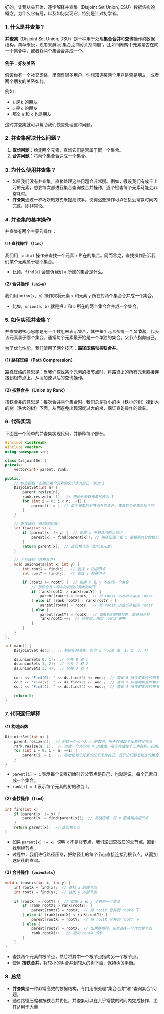 好的，让我从头开始，逐步解释并查集（Disjoint Set Union, DSU）数据结构的概念，为什么它有用，以及如何实现它，特别是针对初学者。

### 1. 什么是并查集？

**并查集**（Disjoint Set Union, DSU）是一种用于处理**集合合并**和**查询**操作的数据结构。简单来说，它用来解决“集合之间的关系问题”，比如判断两个元素是否在同一个集合中，或者将两个集合合并成一个。

#### 例子：好友关系

假设你有一个社交网络，里面有很多用户。你想知道某两个用户是否是朋友，或者两个朋友的关系如何。

例如：

- `a` 是 `b` 的朋友
- `b` 是 `c` 的朋友
- 那么 `a` 和 `c` 也是朋友

这时并查集就可以帮助我们快速处理这种问题。

### 2. 并查集解决什么问题？

1. **查询问题**：给定两个元素，查询它们是否属于同一个集合。
2. **合并问题**：将两个集合合并成一个集合。

### 3. 为什么使用并查集？

- 如果我们没有并查集，直接处理这些问题会非常慢。例如，假设我们有成千上万的元素，想要每次都进行集合查询或合并操作，逐个检查每个元素可能会非常耗时。
- **并查集**通过一种巧妙的方式来提高效率，使得这些操作可以在接近常数时间内完成，即非常快。

### 4. 并查集的基本操作

并查集有两个主要的操作：

#### (1) 查找操作（`find`）

我们用 `find(x)` 操作来查找一个元素 `x` 所在的集合。简而言之，查找操作告诉我们某个元素属于哪个集合。

- 比如，`find(a)` 会告诉我们 `a` 所属的集合是什么。

#### (2) 合并操作（`union`）

我们用 `union(x, y)` 操作来将元素 `x` 和元素 `y` 所在的两个集合合并成一个集合。

- 比如，`union(a, b)` 就是把 `a` 和 `b` 所在的两个集合合并成一个集合。

### 5. 如何实现并查集？

并查集的核心思想是用一个数组来表示集合，其中每个元素都有一个**父节点**，代表该元素属于哪个集合。通常每个元素最开始是一个单独的集合，父节点指向自己。

为了优化性能，我们使用了两个技巧：**路径压缩**和**按秩合并**。

#### (1) 路径压缩（Path Compression）

路径压缩的意思是：当我们查找某个元素的根节点时，将路径上的所有元素直接连接到根节点上，从而加速以后的查询操作。

#### (2) 按秩合并（Union by Rank）

按秩合并的意思是：每次合并两个集合时，我们总是将小的树（秩小的树）挂到大的树（秩大的树）下面，从而避免出现深度过大的树，保证查询操作的效率。

### 6. 代码实现

下面是一个简单的并查集实现代码，并解释每个部分。

```cpp
#include <iostream>
#include <vector>
using namespace std;

class DisjointSet {
private:
    vector<int> parent, rank;

public:
    // 构造函数：初始化每个元素的父节点为自己，秩为 1
    DisjointSet(int n) {
        parent.resize(n);
        rank.resize(n, 1);  // 初始化所有元素的秩为 1
        for (int i = 0; i < n; ++i) {
            parent[i] = i; // 每个元素的父节点是它自己，表示每个元素是独立的
        }
    }

    // 查找操作（带路径压缩）
    int find(int x) {
        if (parent[x] != x) {  // 如果 x 不是自己的父节点
            parent[x] = find(parent[x]); // 路径压缩：把 x 直接指向它的根节点
        }
        return parent[x];  // 返回根节点（即代表元素）
    }

    // 合并操作（按秩合并）
    void unionSets(int x, int y) {
        int rootX = find(x);  // 查找 x 的根节点
        int rootY = find(y);  // 查找 y 的根节点
        
        if (rootX != rootY) {  // 如果 x 和 y 不在同一个集合
            // 按秩合并：将小的树合并到大的树下
            if (rank[rootX] > rank[rootY]) {
                parent[rootY] = rootX;  // 把 rootY 的根节点指向 rootX
            } else if (rank[rootX] < rank[rootY]) {
                parent[rootX] = rootY;  // 把 rootX 的根节点指向 rootY
            } else {
                parent[rootY] = rootX;  // 如果它们的秩相等，就任意合并
                rank[rootX]++;  // 合并后，增加 rootX 的秩
            }
        }
    }
};

int main() {
    DisjointSet ds(5);  // 初始化并查集，包含 5 个元素（0, 1, 2, 3, 4）
    
    ds.unionSets(0, 1);  // 合并 0 和 1
    ds.unionSets(1, 2);  // 合并 1 和 2
    ds.unionSets(3, 4);  // 合并 3 和 4
    
    cout << "Find(0): " << ds.find(0) << endl;  // 查询 0 所在的集合的根节点
    cout << "Find(2): " << ds.find(2) << endl;  // 查询 2 所在的集合的根节点
    cout << "Find(4): " << ds.find(4) << endl;  // 查询 4 所在的集合的根节点
    
    return 0;
}
```

### 7. 代码逐行解释

#### (1) 构造函数

```cpp
DisjointSet(int n) {
    parent.resize(n);  // 创建一个大小为 n 的数组，用于存储每个元素的父节点
    rank.resize(n, 1);  // 创建一个大小为 n 的数组，用于存储每个元素的秩，初始化为 1
    for (int i = 0; i < n; ++i) {
        parent[i] = i;  // 初始化每个元素的父节点为自己，表示它们都是独立的集合
    }
}
```

- `parent[i] = i` 表示每个元素初始时的父节点是自己，也就是说，每个元素自成一个集合。
- `rank[i] = 1` 表示每个元素的树的秩为 1。

#### (2) 查找操作（`find`）

```cpp
int find(int x) {
    if (parent[x] != x) {
        parent[x] = find(parent[x]);  // 路径压缩：将 x 直接指向根节点
    }
    return parent[x];  // 返回根节点
}
```

- 如果 `parent[x] != x`，说明 `x` 不是根节点，我们递归查找它的父节点，直到找到根节点。
- 过程中，我们进行路径压缩，把路径上的每个节点直接连接到根节点，从而加速后续的查询。

#### (3) 合并操作（`unionSets`）

```cpp
void unionSets(int x, int y) {
    int rootX = find(x);  // 查找 x 的根节点
    int rootY = find(y);  // 查找 y 的根节点
    
    if (rootX != rootY) {  // 如果 x 和 y 不在同一个集合
        if (rank[rootX] > rank[rootY]) {
            parent[rootY] = rootX;  // 将 rootY 合并到 rootX 下
        } else if (rank[rootX] < rank[rootY]) {
            parent[rootX] = rootY;  // 将 rootX 合并到 rootY 下
        } else {
            parent[rootY] = rootX;  // 如果秩相同，任意选择一个作为根节点
            rank[rootX]++;  // 增加 rootX 的秩
        }
    }
}
```

- 查找两个元素的根节点，然后将其中一个根节点指向另一个根节点。
- 使用 **按秩合并**，将较小的树合并到较大的树下面，保持树的平衡。

### 8. 总结

- **并查集**是一种非常高效的数据结构，专门用来处理“集合合并”和“查询集合”问题。
- 通过路径压缩和按秩合并优化，并查集可以在几乎常数的时间内完成操作，尤其适用于大量